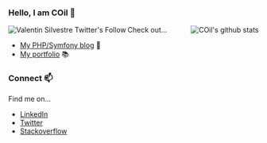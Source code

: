 ### Hello, I am COil 👋

<a href="(https://twitter.com/c0il"><img align="left" alt="Valentin Silvestre Twitter's Follow" src="https://img.shields.io/twitter/follow/c0il?label=Follow&logo=twitter"></a>

<img align="right" alt="COil's github stats" src="https://github-readme-stats.vercel.app/api?username=coil&count_private=1&show_icons=true" />

Check out...

* [My PHP/Symfony blog](https://www.strangebuzz.com) 🐘
* [My portfolio](https://www.strangebuzz.fr) 📚️

### Connect 📫

 Find me on...

- [LinkedIn](https://www.linkedin.com/in/lvernet/)
- [Twitter](https://twitter.com/C0il)
- [Stackoverflow](https://stackoverflow.com/users/633864/coil)
